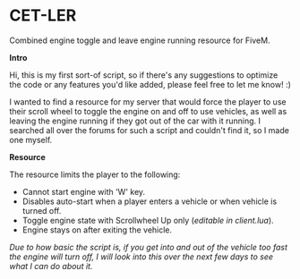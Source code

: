 # CET-LER
Combined engine toggle and leave engine running resource for FiveM.

**Intro**

Hi, this is my first sort-of script, so if there's any suggestions to optimize the code or any features you'd like added, please feel free to let me know! :) 

I wanted to find a resource for my server that would force the player to use their scroll wheel to toggle the engine on and off to use vehicles, as well as leaving the engine running if they got out of the car with it running. I searched all over the forums for such a script and couldn't find it, so I made one myself. 

**Resource**

The resource limits the player to the following:

* Cannot start engine with 'W' key.
* Disables auto-start when a player enters a vehicle or when vehicle is turned off.
* Toggle engine state with Scrollwheel Up only (*editable in client.lua*).
* Engine stays on after exiting the vehicle.

*Due to how basic the script is, if you get into and out of the vehicle too fast the engine will turn off, I will look into this over the next few days to see what I can do about it.*
